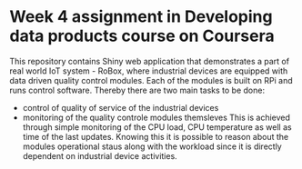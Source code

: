 # Week  4 assignment in Developing data products course on Coursera

This repository contains Shiny web application that demonstrates a part of real world IoT system - RoBox, where industrial devices are equipped with data driven quality control modules. Each of the modules is built on RPi and runs control software. Thereby there are two main tasks to be done:
* control of quality of service of the industrial devices
* monitoring of the quality controle modules themsleves
This is achieved through simple monitoring of the CPU load, CPU temperature as well as time of the last updates. Knowing this it is possible to reason about the modules operational staus along with the workload since it is directly dependent on industrial device activities. 
